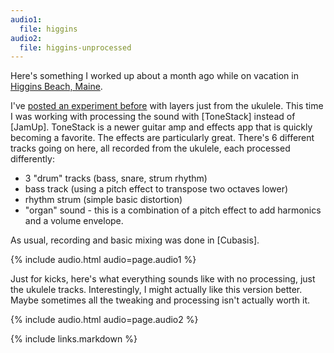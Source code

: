 ```yaml
---
audio1:
  file: higgins
audio2:
  file: higgins-unprocessed 
---
```


Here's something I worked up about a month ago while on vacation in [Higgins Beach, Maine](https://www.google.com/maps/place/Higgins+Beach,+ME+04074/).

I've [posted an experiment before](/2014/06/15/uke-layers/) with layers just from the ukulele. This time I was working with processing the sound with [ToneStack] instead of [JamUp]. ToneStack is a newer guitar amp and effects app that is quickly becoming a favorite. The effects are particularly great. There's 6 different tracks going on here, all recorded from the ukulele, each processed differently:

* 3 "drum" tracks (bass, snare, strum rhythm)
* bass track (using a pitch effect to transpose two octaves lower)
* rhythm strum (simple basic distortion)
* "organ" sound - this is a combination of a pitch effect to add harmonics and a volume envelope.

As usual, recording and basic mixing was done in [Cubasis].

{% include audio.html audio=page.audio1 %}

Just for kicks, here's what everything sounds like with no processing, just the ukulele tracks. Interestingly, I might actually like this version better. Maybe sometimes all the tweaking and processing isn't actually worth it.

{% include audio.html audio=page.audio2 %}

{% include links.markdown %}